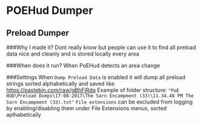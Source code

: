 POEHud Dumper
======

## Preload Dumper
###Why I made it?
Dont really know but people can use it to find all preload data nice and cleanly and is stored locally every area

###When does it run?
When PoEHud detects an area change

###Settings
When `Dump Preload Data` is enabled it will dump all preload strings sorted alphabetically and saved like https://pastebin.com/raw/gBhFiRdq
Example of folder structure: `"PoE HUD\Preload Dumps\17-08-2017\The Sarn Encampment (33)\11.34.48 PM The Sarn Encampment (33).txt"`
`File extensions` can be excluded from logging by enabling/disabling them under File Extensions menus, sorted aplhabetically